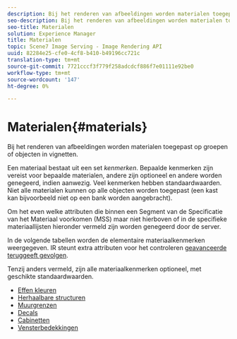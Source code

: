 ```yaml
---
description: Bij het renderen van afbeeldingen worden materialen toegepast op groepen of objecten in vignetten.
seo-description: Bij het renderen van afbeeldingen worden materialen toegepast op groepen of objecten in vignetten.
seo-title: Materialen
solution: Experience Manager
title: Materialen
topic: Scene7 Image Serving - Image Rendering API
uuid: 82284e25-cfe0-4cf8-b410-b49196cc721c
translation-type: tm+mt
source-git-commit: 7721cccf3f779f258adcdcf886f7e01111e92be0
workflow-type: tm+mt
source-wordcount: '147'
ht-degree: 0%

---
```



# Materialen{#materials}

Bij het renderen van afbeeldingen worden materialen toegepast op groepen of objecten in vignetten.

Een materiaal bestaat uit een set *kenmerken*. Bepaalde kenmerken zijn vereist voor bepaalde materialen, andere zijn optioneel en andere worden genegeerd, indien aanwezig. Veel kenmerken hebben standaardwaarden. Niet alle materialen kunnen op alle objecten worden toegepast (een kast kan bijvoorbeeld niet op een bank worden aangebracht).

Om het even welke attributen die binnen een Segment van de Specificatie van het Materiaal voorkomen (MSS) maar niet hierboven of in de specifieke materiaallijsten hieronder vermeld zijn worden genegeerd door de server.

In de volgende tabellen worden de elementaire materiaalkenmerken weergegeven. IR steunt extra attributen voor het controleren [geavanceerde teruggeeft gevolgen](../../../../../../ir-api/http-protocol/image-rendering-api-ref/c-ir-http-protocol-ref/c-ir-http-protocol-syntax-and-features/c-ir-advanced-render-effects/c-ir-advanced-render-effects.md#concept-bf8b6d8460244b9cacc7f4a3df4c5281).

Tenzij anders vermeld, zijn alle materiaalkenmerken optioneel, met geschikte standaardwaarden.

* [Effen kleuren](r-ir-solid-colors.md)
* [Herhaalbare structuren](r-ir-repeatable-textures.md)
* [Muurgrenzen](r-ir-wall-borders.md)
* [Decals](r-ir-decals.md)
* [Cabinetten](r-ir-cabinets.md)
* [Vensterbedekkingen](r-ir-window-coverings.md)
